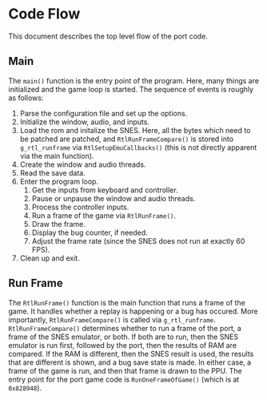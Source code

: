 # Code Flow
This document describes the top level flow of the port code.

## Main
The `main()` function is the entry point of the program. Here, many things are initialized and the game loop is started.
The sequence of events is roughly as follows:
1. Parse the configuration file and set up the options.
2. Initialize the window, audio, and inputs.
3. Load the rom and initalize the SNES. Here, all the bytes which need to be patched are patched, and `RtlRunFrameCompare()` is
   stored into `g_rtl_runframe` via `RtlSetupEmuCallbacks()` (this is not directly apparent via the main function).
4. Create the window and audio threads.
5. Read the save data.
6. Enter the program loop.
	1. Get the inputs from keyboard and controller.
	2. Pause or unpause the window and audio threads.
	3. Process the controller inputs.
	4. Run a frame of the game via `RtlRunFrame()`.
	5. Draw the frame.
	6. Display the bug counter, if needed.
	7. Adjust the frame rate (since the SNES does not run at exactly 60 FPS).
7. Clean up and exit.

## Run Frame
The `RtlRunFrame()` function is the main function that runs a frame of the game. It handles whether a replay is happening
or a bug has occured. More importantly, `RtlRunFrameCompare()` is called via `g_rtl_runframe`.
`RtlRunFrameCompare()` determines whether to run a frame of the port, a frame of the SNES emulator, or both.
If both are to run, then the SNES emulator is run first, followed by the port, then the results of RAM are compared.
If the RAM is different, then the SNES result is used, the results that are different is shown, and a bug save state is made.
In either case, a frame of the game is run, and then that frame is drawn to the PPU.
The entry point for the port game code is `RunOneFrameOfGame()` (which is at `0x828948`).
